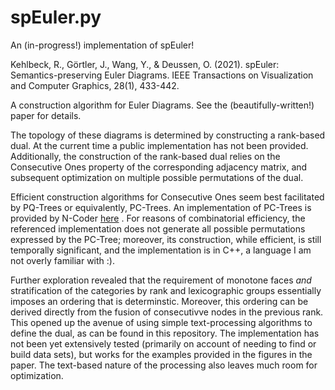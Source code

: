 # spEuler.py
An (in-progress!) implementation of spEuler! 

Kehlbeck, R., Görtler, J., Wang, Y., & Deussen, O. (2021). spEuler: Semantics-preserving Euler Diagrams. IEEE Transactions on Visualization and Computer Graphics, 28(1), 433-442.

A construction algorithm for Euler Diagrams. See the (beautifully-written!) paper for details.

The topology of these diagrams is determined by constructing a rank-based dual. At the current time a public implementation has not been provided. Additionally, the construction of the rank-based dual relies on the Consecutive Ones property of the corresponding adjacency matrix, and subsequent optimization on multiple possible permutations of the dual. 

Efficient construction algorithms for Consecutive Ones seem best facilitated by PQ-Trees or equivalently, PC-Trees. An implementation of PC-Trees is provided by N-Coder [here](https://github.com/N-Coder/pc-tree) . For reasons of combinatorial efficiency, the referenced implementation does not generate all possible permutations expressed by the PC-Tree; moreover, its construction, while efficient, is still temporally significant, and the implementation is in C++, a language I am not overly familiar with :). 

Further exploration revealed that the requirement of monotone faces *and* stratification of the categories by rank and lexicographic groups essentially imposes an ordering that is determinstic. Moreover, this ordering can be derived directly from the fusion of consecutivve nodes in the previous rank. This opened up the avenue of using simple text-processing algorithms to define the dual, as can be found in this repository. The implementation has not been yet extensively tested (primarily on account of needing to find or build data sets), but works for the examples provided in the figures in the paper. The text-based nature of the processing also leaves much room for optimization.

